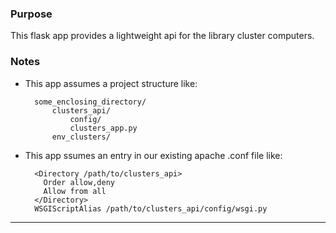 ### Purpose

This flask app provides a lightweight api for the library cluster computers.

### Notes

- This app assumes a project structure like:

        some_enclosing_directory/
            clusters_api/
                config/
                clusters_app.py
            env_clusters/


- This app ssumes an entry in our existing apache .conf file like:

        <Directory /path/to/clusters_api>
          Order allow,deny
          Allow from all
        </Directory>
        WSGIScriptAlias /path/to/clusters_api/config/wsgi.py

---
